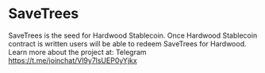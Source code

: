 # SaveTrees
SaveTrees is the seed for Hardwood Stablecoin. Once Hardwood Stablecoin contract is written users will be able to redeem SaveTrees for Hardwood. Learn more about the project at: Telegram https://t.me/joinchat/Vl9y7lsUEP0yYjkx
